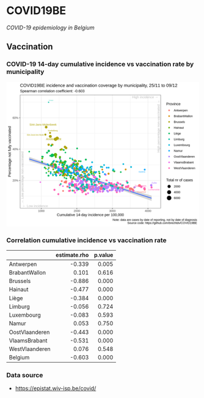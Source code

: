 
# COVID19BE

*COVID-19 epidemiology in Belgium*

## Vaccination

### COVID-19 14-day cumulative incidence vs vaccination rate by municipality

![](covid19be-vaccination.png)

### Correlation cumulative incidence vs vaccination rate

|                | estimate.rho | p.value |
| :------------- | -----------: | ------: |
| Antwerpen      |      \-0.339 |   0.005 |
| BrabantWallon  |        0.101 |   0.616 |
| Brussels       |      \-0.886 |   0.000 |
| Hainaut        |      \-0.477 |   0.000 |
| Liège          |      \-0.384 |   0.000 |
| Limburg        |      \-0.056 |   0.724 |
| Luxembourg     |      \-0.083 |   0.593 |
| Namur          |        0.053 |   0.750 |
| OostVlaanderen |      \-0.443 |   0.000 |
| VlaamsBrabant  |      \-0.531 |   0.000 |
| WestVlaanderen |        0.076 |   0.548 |
| Belgium        |      \-0.603 |   0.000 |

### Data source

  - <https://epistat.wiv-isp.be/covid/>
